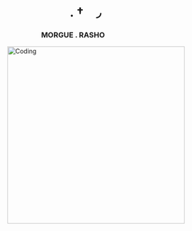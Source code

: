 <h1 align="center">　　. †　◞　</h1>
<h3 align="center">MORGUE . RASHO</h3>
<img align="right" alt="Coding" width="400" src="https://i.pinimg.com/564x/e5/a2/19/e5a219464698412dbc4d9aded92a6f3c.jpg")
